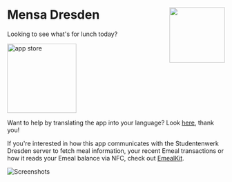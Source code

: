 <h1>Mensa Dresden
<img src="https://user-images.githubusercontent.com/2625584/66001401-b2137d00-e4a1-11e9-919a-edb5c9635ec0.png" align="right" width="128" />
</h1>

Looking to see what's for lunch today?

<a href="https://apps.apple.com/us/app/mensa-dresden/id1481891701?ls=1"><img src="https://user-images.githubusercontent.com/2625584/67429359-4b850900-f5e0-11e9-8c0f-467dd638b556.png" alt="app store" width="160"></a>

Want to help by translating the app into your language? Look [here](https://poeditor.com/join/project/qAgTstzLia), thank you!

If you're interested in how this app communicates with the Studentenwerk Dresden server to fetch meal information, your recent Emeal transactions or how it reads your Emeal balance via NFC, check out [EmealKit](https://github.com/kiliankoe/emealkit).

![Screenshots](https://user-images.githubusercontent.com/2625584/67089822-dc0ab600-f1a8-11e9-8076-1fb36ac3214c.png)

